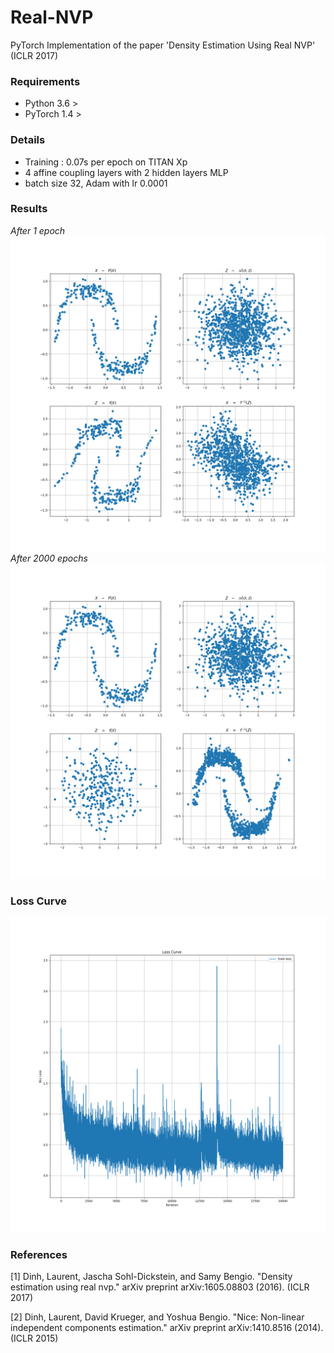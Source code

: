 # Real-NVP
PyTorch Implementation of the paper 'Density Estimation Using Real NVP' (ICLR 2017)

### Requirements
* Python 3.6 >
* PyTorch 1.4 >

### Details
* Training : 0.07s per epoch on TITAN Xp
* 4 affine coupling layers with 2 hidden layers MLP
* batch size 32, Adam with lr 0.0001

### Results
<p float="left">
  <em>After 1 epoch</em>
  <br>
  <img src="results/results_epoch1.png" width="700" />
  <br>
  <em>After 2000 epochs</em>
  <br>
  <img src="results/results.png" width="700" />
</p>

### Loss Curve
<img src="results/loss_curve.png" width="700" />

### References
[1] Dinh, Laurent, Jascha Sohl-Dickstein, and Samy Bengio. "Density estimation using real nvp." arXiv preprint arXiv:1605.08803 (2016). (ICLR 2017)

[2] Dinh, Laurent, David Krueger, and Yoshua Bengio. "Nice: Non-linear independent components estimation." arXiv preprint arXiv:1410.8516 (2014). (ICLR 2015)
